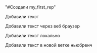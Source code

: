 "#Создали my_first_rep" 

Добавили текст

Добавили текст через веб браузер


Добавили текст локально

Добавили текст в новой ветке ньюбренч